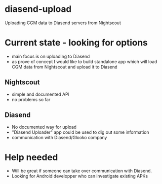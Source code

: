 # diasend-upload
Uploading CGM data to Diasend servers from Nightscout

# Current state - looking for options
* main focus is on uploading to Diasend
* as prove of concept I would like to build standalone app which will load CGM data from Nightscout and upload it to Diasend

## Nightscout 
* simple and documented API
* no problems so far

## Diasend
* No documented way for upload
* "Diasend Uploader" app could be used to dig out some information
* communication with Diasend/Glooko company

# Help needed
* Will be great if someone can take over communication with Diasend.
* Looking for Android developper who can investigate existing APKs

